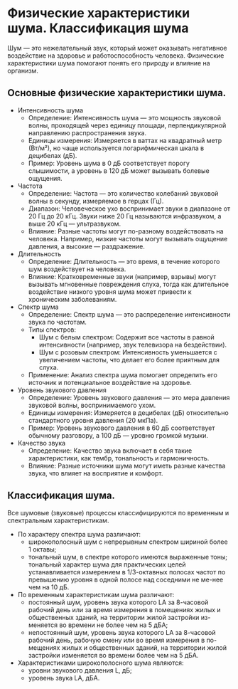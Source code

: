 # Физические характеристики шума. Классификация шума

Шум — это нежелательный звук, который может оказывать негативное воздействие на
здоровье и работоспособность человека. Физические характеристики шума помогают
понять его природу и влияние на организм.

## Основные физические характеристики шума.

- Интенсивность шума
    - Определение: Интенсивность шума — это мощность звуковой волны, проходящей
      через единицу площади, перпендикулярной направлению распространения звука.
    - Единицы измерения: Измеряется в ваттах на квадратный метр (Вт/м²), но
      чаще используется логарифмическая шкала в децибелах (дБ).
    - Пример: Уровень шума в 0 дБ соответствует порогу слышимости, а уровень в
      120 дБ может вызывать болевые ощущения.
- Частота
    - Определение: Частота — это количество колебаний звуковой волны в секунду,
      измеряемое в герцах (Гц).
    - Диапазон: Человеческое ухо воспринимает звуки в диапазоне от 20 Гц до 20
      кГц. Звуки ниже 20 Гц называются инфразвуком, а выше 20 кГц — ультразвуком.
    - Влияние: Разные частоты могут по-разному воздействовать на человека.
      Например, низкие частоты могут вызывать ощущение давления, а высокие —
      раздражение.
- Длительность
    - Определение: Длительность — это время, в течение которого шум
      воздействует на человека.
    - Влияние: Кратковременные звуки (например, взрывы) могут вызывать
      мгновенные повреждения слуха, тогда как длительное воздействие низкого
      уровня шума может привести к хроническим заболеваниям.
- Спектр шума
    - Определение: Спектр шума — это распределение интенсивности звука по
      частотам.
    - Типы спектров:
        - Шум с белым спектром: Содержит все частоты в равной интенсивности
          (например, звук телевизора на бездействии).
        - Шум с розовым спектром: Интенсивность уменьшается с увеличением
          частоты, что делает его более приятным для слуха.
    - Применение: Анализ спектра шума помогает определить его источник и
      потенциальное воздействие на здоровье.
- Уровень звукового давления
    - Определение: Уровень звукового давления — это мера давления звуковой
      волны, воспринимаемого ухом.
    - Единицы измерения: Измеряется в децибелах (дБ) относительно стандартного
      уровня давления (20 мкПа).
    - Пример: Уровень звукового давления в 60 дБ соответствует обычному
      разговору, а 100 дБ — уровню громкой музыки.
- Качество звука
    - Определение: Качество звука включает в себя такие характеристики, как
      тембр, тональность и гармоничность.
    - Влияние: Разные источники шума могут иметь разные качества звука, что
      влияет на восприятие и комфорт.

## Классификация шума.

Все шумовые (звуковые) процессы классифицируются по временным и спектральным
характеристикам.
- По характеру спектра шума различают:
    - широкополосный шум с непрерывным спектром шириной более 1 октавы;
    - тональный шум, в спектре которого имеются выраженные тоны; тональный
      характер шума для практических целей устанавливается измерением в
      1/3-октавных полосах частот по превышению уровня в одной полосе над
      соседними не ме-нее чем на 10 дБ.
- По временным характеристикам шума различают:
    - постоянный шум, уровень звука которого LА за 8-часовой рабочий день или
      за время измерения в помещениях жилых и общественных зданий, на территории
      жилой застройки из-меняется во времени не более чем на 5 дБА;
    - непостоянный шум, уровень звука которого LА за 8-часовой рабочий день,
      рабочую смену или во время измерения в по-мещениях жилых и общественных
      зданий, на территории жилой застройки изменяется во времени более чем на 5
      дБА.
- Характеристиками широкополосного шума являются:
    - уровни звукового давления L, дБ;
    - уровень звука LА, дБА.


